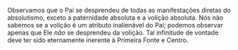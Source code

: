 ﻿Observamos que o Pai se desprendeu de todas as manifestações diretas do absolutismo, exceto a paternidade absoluta e a volição absoluta. Nós não sabemos se a volição é um atributo inalienável do Pai; podemos observar apenas que Ele<I> não</I> se desprendeu da volição. Tal infinitude de vontade deve ter sido eternamente inerente à Primeira Fonte e Centro.